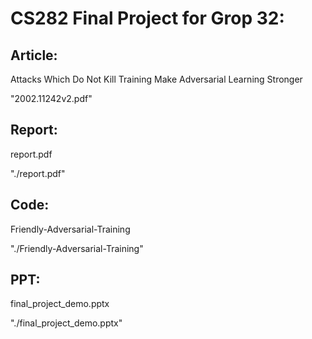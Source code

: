 # CS282 Final Project for Grop 32: 

## Article:

Attacks Which Do Not Kill Training Make Adversarial Learning Stronger

"2002.11242v2.pdf"

## Report:

report.pdf

"./report.pdf"

## Code:

Friendly-Adversarial-Training

"./Friendly-Adversarial-Training"

## PPT:

final_project_demo.pptx

"./final_project_demo.pptx"